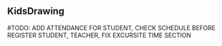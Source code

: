 ## KidsDrawing    

#TODO:  ADD ATTENDANCE FOR STUDENT, CHECK SCHEDULE BEFORE REGISTER STUDENT, TEACHER, FIX EXCURSITE TIME SECTION